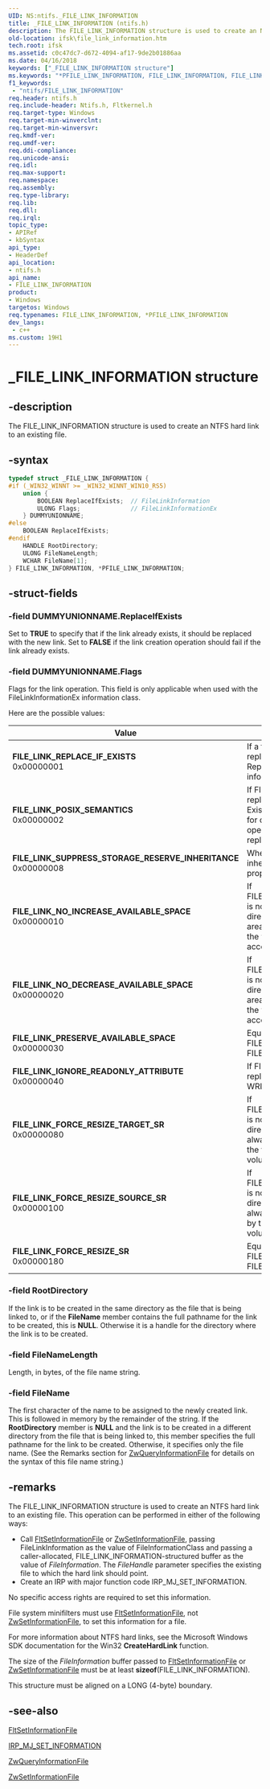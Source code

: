 ```yaml
---
UID: NS:ntifs._FILE_LINK_INFORMATION
title: _FILE_LINK_INFORMATION (ntifs.h)
description: The FILE_LINK_INFORMATION structure is used to create an NTFS hard link to an existing file.
old-location: ifsk\file_link_information.htm
tech.root: ifsk
ms.assetid: c0c47dc7-d672-4094-af17-9de2b01886aa
ms.date: 04/16/2018
keywords: ["_FILE_LINK_INFORMATION structure"]
ms.keywords: "*PFILE_LINK_INFORMATION, FILE_LINK_INFORMATION, FILE_LINK_INFORMATION structure [Installable File System Drivers], PFILE_LINK_INFORMATION, PFILE_LINK_INFORMATION structure pointer [Installable File System Drivers], _FILE_LINK_INFORMATION, fileinformationstructures_6702855e-5076-41aa-a6c8-e9569c782646.xml, ifsk.file_link_information, ntifs/FILE_LINK_INFORMATION, ntifs/PFILE_LINK_INFORMATION"
f1_keywords:
 - "ntifs/FILE_LINK_INFORMATION"
req.header: ntifs.h
req.include-header: Ntifs.h, Fltkernel.h
req.target-type: Windows
req.target-min-winverclnt: 
req.target-min-winversvr: 
req.kmdf-ver: 
req.umdf-ver: 
req.ddi-compliance: 
req.unicode-ansi: 
req.idl: 
req.max-support: 
req.namespace: 
req.assembly: 
req.type-library: 
req.lib: 
req.dll: 
req.irql: 
topic_type:
- APIRef
- kbSyntax
api_type:
- HeaderDef
api_location:
- ntifs.h
api_name:
- FILE_LINK_INFORMATION
product:
- Windows
targetos: Windows
req.typenames: FILE_LINK_INFORMATION, *PFILE_LINK_INFORMATION
dev_langs:
 - c++
ms.custom: 19H1
---
```


# _FILE_LINK_INFORMATION structure


## -description


The FILE_LINK_INFORMATION structure is used to create an NTFS hard link to an existing file. 

## -syntax
```cpp
typedef struct _FILE_LINK_INFORMATION {
#if (_WIN32_WINNT >= _WIN32_WINNT_WIN10_RS5)
    union {
        BOOLEAN ReplaceIfExists;  // FileLinkInformation
        ULONG Flags;              // FileLinkInformationEx
    } DUMMYUNIONNAME;
#else
    BOOLEAN ReplaceIfExists;
#endif
    HANDLE RootDirectory;
    ULONG FileNameLength;
    WCHAR FileName[1];
} FILE_LINK_INFORMATION, *PFILE_LINK_INFORMATION;

```



## -struct-fields


### -field DUMMYUNIONNAME.ReplaceIfExists

Set to <b>TRUE</b> to specify that if the link already exists, it should be replaced with the new link. Set to <b>FALSE</b> if the link creation operation should fail if the link already exists. 

### -field DUMMYUNIONNAME.Flags

Flags for the link operation.  This field is only applicable when used with the FileLinkInformationEx information class.

Here are the possible values:

| Value | Meaning |
| ----- | ------- |
| **FILE_LINK_REPLACE_IF_EXISTS**<br>0x00000001 | If a file with the given name already exists, it should be replaced with the new link.  Equivalent to the ReplaceIfExists field used with the FileLinkInformation information class. |
| **FILE_LINK_POSIX_SEMANTICS**<br>0x00000002 | If FILE_LINK_REPLACE_IF_EXISTS is also specified, allow replacing a file even if there are existing handles to it.  Existing handles to the replaced file continue to be valid for operations such as read and write.  Any subsequent opens of the target name will open the new link, not the replaced file. |
| **FILE_LINK_SUPPRESS_STORAGE_RESERVE_INHERITANCE**<br>0x00000008 | When creating a link in a new directory, suppress any inheritance rules related to the storage reserve ID property of the file. |
| **FILE_LINK_NO_INCREASE_AVAILABLE_SPACE**<br>0x00000010 | If FILE_LINK_SUPPRESS_STORAGE_RESERVE_INHERITANCE is not also specified, when creating a link in a new directory, automatically resize affected storage reserve areas as needed to prevent the user visible free space on the volume from increasing.  Requires manage volume access. |
| **FILE_LINK_NO_DECREASE_AVAILABLE_SPACE**<br>0x00000020 | If FILE_LINK_SUPPRESS_STORAGE_RESERVE_INHERITANCE is not also specified, when creating a link in a new directory, automatically resize affected storage reserve areas as needed to prevent the user visible free space on the volume from decreasing.  Requires manage volume access. |
| **FILE_LINK_PRESERVE_AVAILABLE_SPACE**<br>0x00000030 | Equivalent to specifying both FILE_LINK_NO_INCREASE_AVAILABLE_SPACE and FILE_LINK_NO_DECREASE_AVAILABLE_SPACE. |
| **FILE_LINK_IGNORE_READONLY_ATTRIBUTE**<br>0x00000040 | If FILE_LINK_REPLACE_IF_EXISTS is also specified, allow replacing a file even if it is read-only.  Requires WRITE_ATTRIBUTES access to the replaced file. |
| **FILE_LINK_FORCE_RESIZE_TARGET_SR**<br>0x00000080 | If FILE_LINK_SUPPRESS_STORAGE_RESERVE_INHERITANCE is not also specified, when creating a link in a new directory that is part of a different storage reserve area, always grow the target directory's storage reserve area by the full size of the file being linked.  Requires manage volume access. |
| **FILE_LINK_FORCE_RESIZE_SOURCE_SR**<br>0x00000100 | If FILE_LINK_SUPPRESS_STORAGE_RESERVE_INHERITANCE is not also specified, when creating a link in a new directory that is part of a different storage reserve area, always shrink the source directory's storage reserve area by the full size of the file being linked.  Requires manage volume access. |
| **FILE_LINK_FORCE_RESIZE_SR**<br>0x00000180 | Equivalent to specifying both FILE_LINK_FORCE_RESIZE_TARGET_SR and FILE_LINK_FORCE_RESIZE_SOURCE_SR. |

### -field RootDirectory

If the link is to be created in the same directory as the file that is being linked to, or if the <b>FileName</b> member contains the full pathname for the link to be created, this is <b>NULL</b>. Otherwise it is a handle for the directory where the link is to be created. 


### -field FileNameLength

Length, in bytes, of the file name string. 


### -field FileName

The first character of the name to be assigned to the newly created link. This is followed in memory by the remainder of the string. If the <b>RootDirectory</b> member is <b>NULL</b> and the link is to be created in a different directory from the file that is being linked to, this member specifies the full pathname for the link to be created. Otherwise, it specifies only the file name. (See the Remarks section for <a href="https://docs.microsoft.com/windows-hardware/drivers/ddi/ntifs/nf-ntifs-ntqueryinformationfile">ZwQueryInformationFile</a> for details on the syntax of this file name string.) 


## -remarks



The FILE_LINK_INFORMATION structure is used to create an NTFS hard link to an existing file. This operation can be performed in either of the following ways: 

<ul>
<li>
Call <a href="https://docs.microsoft.com/windows-hardware/drivers/ddi/fltkernel/nf-fltkernel-fltsetinformationfile">FltSetInformationFile</a> or <a href="https://docs.microsoft.com/windows-hardware/drivers/ddi/ntifs/nf-ntifs-ntsetinformationfile">ZwSetInformationFile</a>, passing FileLinkInformation as the value of FileInformationClass and passing a caller-allocated, FILE_LINK_INFORMATION-structured buffer as the value of <i>FileInformation</i>. The <i>FileHandle</i> parameter specifies the existing file to which the hard link should point. 

</li>
<li>
Create an IRP with major function code IRP_MJ_SET_INFORMATION. 

</li>
</ul>
No specific access rights are required to set this information. 

File system minifilters must use <a href="https://docs.microsoft.com/windows-hardware/drivers/ddi/fltkernel/nf-fltkernel-fltsetinformationfile">FltSetInformationFile</a>, not <a href="https://docs.microsoft.com/windows-hardware/drivers/ddi/ntifs/nf-ntifs-ntsetinformationfile">ZwSetInformationFile</a>, to set this information for a file. 

For more information about NTFS hard links, see the Microsoft Windows SDK documentation for the Win32 <b>CreateHardLink</b> function. 

The size of the <i>FileInformation</i> buffer passed to <a href="https://docs.microsoft.com/windows-hardware/drivers/ddi/fltkernel/nf-fltkernel-fltsetinformationfile">FltSetInformationFile</a> or <a href="https://docs.microsoft.com/windows-hardware/drivers/ddi/ntifs/nf-ntifs-ntsetinformationfile">ZwSetInformationFile</a> must be at least <b>sizeof</b>(FILE_LINK_INFORMATION). 

This structure must be aligned on a LONG (4-byte) boundary. 




## -see-also




<a href="https://docs.microsoft.com/windows-hardware/drivers/ddi/fltkernel/nf-fltkernel-fltsetinformationfile">FltSetInformationFile</a>



<a href="https://docs.microsoft.com/windows-hardware/drivers/ifs/irp-mj-set-information">IRP_MJ_SET_INFORMATION</a>



<a href="https://docs.microsoft.com/windows-hardware/drivers/ddi/ntifs/nf-ntifs-ntqueryinformationfile">ZwQueryInformationFile</a>



<a href="https://docs.microsoft.com/windows-hardware/drivers/ddi/ntifs/nf-ntifs-ntsetinformationfile">ZwSetInformationFile</a>
 

 

